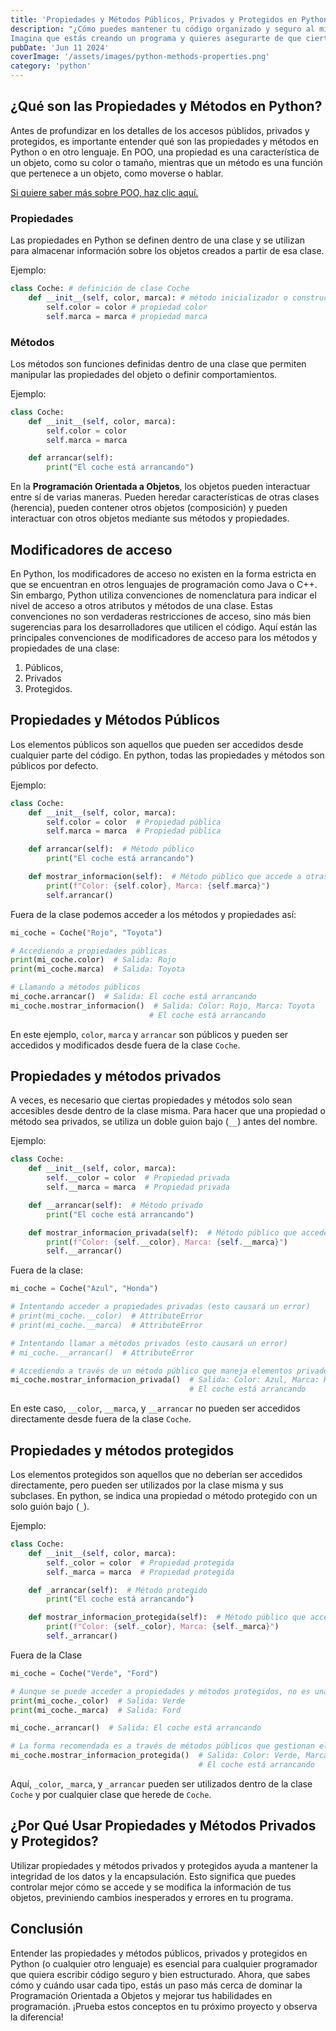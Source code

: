 ```yaml
---
title: 'Propiedades y Métodos Públicos, Privados y Protegidos en Python'
description: "¿Cómo puedes mantener tu código organizado y seguro al mismo tiempo?
Imagina que estás creando un programa y quieres asegurarte de que ciertos datos y funciones solo puedan ser utilizados de maneras específicas. Aquí es donde entran en juego las propiedades y métodos públicos, privados y protegidos. Sigue leyendo para descubrir cómo estos conceptos fundamentales en la Programación Orientada a Objetos (POO) pueden ayudarte a mejorar tu código."
pubDate: 'Jun 11 2024'
coverImage: '/assets/images/python-methods-properties.png'
category: 'python'
---
```


## ¿Qué son las Propiedades y Métodos en Python?
Antes de profundizar en los detalles de los accesos públidos, privados y protegidos, es importante entender qué son las propiedades y métodos en Python o en otro lenguaje. En POO, una propiedad es una característica de un objeto, como su color o tamaño, mientras que un método es una función que pertenece a un objeto, como moverse o hablar.

[Si quiere saber más sobre POO, haz clic aquí.](https://ayrielnoriega.com/blog/poo/)


### Propiedades
Las propiedades en Python se definen dentro de una clase y se utilizan para almacenar información sobre los objetos creados a partir de esa clase. 

Ejemplo:
```python
class Coche: # definición de clase Coche
    def __init__(self, color, marca): # método inicializador o constructor
        self.color = color # propiedad color
        self.marca = marca # propiedad marca
```

### Métodos
Los métodos son funciones definidas dentro de una clase que permiten manipular las propiedades del objeto o definir comportamientos.

Ejemplo:
```python
class Coche:
    def __init__(self, color, marca):
        self.color = color
        self.marca = marca

    def arrancar(self):
        print("El coche está arrancando")
```

En la **Programación Orientada a Objetos**, los objetos pueden interactuar entre sí de varias maneras. Pueden heredar características de otras clases (herencia), pueden contener otros objetos (composición) y pueden interactuar con otros objetos mediante sus métodos y propiedades.

## Modificadores de acceso
En Python, los modificadores de acceso no existen en la forma estricta en que se encuentran en otros lenguajes de programación como Java o C++. Sin embargo, Python utiliza convenciones de nomenclatura para indicar el nivel de acceso a otros atributos y métodos de una clase. Estas convenciones no son verdaderas restricciones de acceso, sino más bien sugerencias para los desarrolladores que utilicen el código.
Aquí están las principales convenciones de modificadores de acceso para los métodos y propiedades de una clase:

1. Públicos,
2. Privados
3. Protegidos.

## Propiedades y Métodos Públicos
Los elementos públicos son aquellos que pueden ser accedidos desde cualquier parte del código. En python, todas las propiedades y métodos son públicos por defecto.

Ejemplo:
```python
class Coche:
    def __init__(self, color, marca):
        self.color = color  # Propiedad pública
        self.marca = marca  # Propiedad pública

    def arrancar(self):  # Método público
        print("El coche está arrancando")

    def mostrar_informacion(self):  # Método público que accede a otras propiedades y métodos públicos
        print(f"Color: {self.color}, Marca: {self.marca}")
        self.arrancar()
```

Fuera de la clase podemos acceder a los métodos y propiedades así:
```python
mi_coche = Coche("Rojo", "Toyota")

# Accediendo a propiedades públicas
print(mi_coche.color)  # Salida: Rojo
print(mi_coche.marca)  # Salida: Toyota

# Llamando a métodos públicos
mi_coche.arrancar()  # Salida: El coche está arrancando
mi_coche.mostrar_informacion()  # Salida: Color: Rojo, Marca: Toyota
                               # El coche está arrancando
```
En este ejemplo, `color`, `marca` y `arrancar` son públicos y pueden ser accedidos y modificados desde fuera de la clase `Coche`.


## Propiedades y métodos privados
A veces, es necesario que ciertas propiedades y métodos solo sean accesibles desde dentro de la clase misma. Para hacer que una propiedad o método sea privados, se utiliza un doble guion bajo (`__`) antes del nombre.

Ejemplo:
```python
class Coche:
    def __init__(self, color, marca):
        self.__color = color  # Propiedad privada
        self.__marca = marca  # Propiedad privada

    def __arrancar(self):  # Método privado
        print("El coche está arrancando")

    def mostrar_informacion_privada(self):  # Método público que accede a propiedades y métodos privados
        print(f"Color: {self.__color}, Marca: {self.__marca}")
        self.__arrancar()
```

Fuera de la clase:
```python
mi_coche = Coche("Azul", "Honda")

# Intentando acceder a propiedades privadas (esto causará un error)
# print(mi_coche.__color)  # AttributeError
# print(mi_coche.__marca)  # AttributeError

# Intentando llamar a métodos privados (esto causará un error)
# mi_coche.__arrancar()  # AttributeError

# Accediendo a través de un método público que maneja elementos privados
mi_coche.mostrar_informacion_privada()  # Salida: Color: Azul, Marca: Honda
                                        # El coche está arrancando
```
En este caso, `__color`, `__marca`, y `__arrancar` no pueden ser accedidos directamente desde fuera de la clase `Coche`.

## Propiedades y métodos protegidos
Los elementos protegidos son aquellos que no deberían ser accedidos directamente, pero pueden ser utilizados por la clase misma y sus subclases. En python, se indica una propiedad o método protegido con un solo guión bajo (`_`).

Ejemplo:
```python
class Coche:
    def __init__(self, color, marca):
        self._color = color  # Propiedad protegida
        self._marca = marca  # Propiedad protegida

    def _arrancar(self):  # Método protegido
        print("El coche está arrancando")

    def mostrar_informacion_protegida(self):  # Método público que accede a propiedades y métodos protegidos
        print(f"Color: {self._color}, Marca: {self._marca}")
        self._arrancar()
```

Fuera de la Clase
```python
mi_coche = Coche("Verde", "Ford")

# Aunque se puede acceder a propiedades y métodos protegidos, no es una buena práctica
print(mi_coche._color)  # Salida: Verde
print(mi_coche._marca)  # Salida: Ford

mi_coche._arrancar()  # Salida: El coche está arrancando

# La forma recomendada es a través de métodos públicos que gestionan elementos protegidos
mi_coche.mostrar_informacion_protegida()  # Salida: Color: Verde, Marca: Ford
                                          # El coche está arrancando
```
Aquí, `_color`, `_marca`, y `_arrancar` pueden ser utilizados dentro de la clase `Coche` y por cualquier clase que herede de `Coche`.

## ¿Por Qué Usar Propiedades y Métodos Privados y Protegidos?
Utilizar propiedades y métodos privados y protegidos ayuda a mantener la integridad de los datos y la encapsulación. Esto significa que puedes controlar mejor cómo se accede y se modifica la información de tus objetos, previniendo cambios inesperados y errores en tu programa.

## Conclusión
Entender las propiedades y métodos públicos, privados y protegidos en Python (o cualquier otro lenguaje) es esencial para cualquier programador que quiera escribir código seguro y bien estructurado. Ahora, que sabes cómo y cuándo usar cada tipo, estás un paso más cerca de dominar la Programación Orientada a Objetos y mejorar tus habilidades en programación. ¡Prueba estos conceptos en tu próximo proyecto y observa la diferencia!


